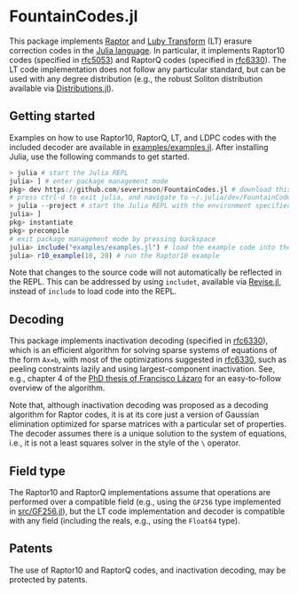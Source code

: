 # FountainCodes.jl

This package implements [Raptor](https://en.wikipedia.org/wiki/Raptor_code) and [Luby Transform](https://en.wikipedia.org/wiki/Luby_transform_code) (LT) erasure correction codes in the [Julia language](https://julialang.org/). In particular, it implements Raptor10 codes (specified in [rfc5053](https://datatracker.ietf.org/doc/html/rfc5053)) and RaptorQ codes (specified in [rfc6330](https://datatracker.ietf.org/doc/html/rfc6330)). The LT code implementation does not follow any particular standard, but can be used with any degree distribution (e.g., the robust Soliton distribution available via [Distributions.jl](https://github.com/JuliaStats/Distributions.jl)).

## Getting started

Examples on how to use Raptor10, RaptorQ, LT, and LDPC codes with the included decoder are available in [examples/examples.jl](examples/examples.jl). After installing Julia, use the following commands to get started.
```julia
> julia # start the Julia REPL
julia> ] # enter package management mode
pkg> dev https://github.com/severinson/FountainCodes.jl # download this package
# press ctrl-d to exit julia, and navigate to ~/.julia/dev/FountainCodes
> julia --project # start the Julia REPL with the environment specified for this package
julia> ]
pkg> instantiate
pkg> precompile
# exit package management mode by pressing backspace
julia> include("examples/examples.jl") # load the example code into the REPL
julia> r10_example(10, 20) # run the Raptor10 example
```

Note that changes to the source code will not automatically be reflected in the REPL. This can be addressed by using `includet`, available via [Revise.jl](https://github.com/timholy/Revise.jl), instead of `include` to load code into the REPL.

## Decoding

This package implements inactivation decoding (specified in [rfc6330](https://datatracker.ietf.org/doc/html/rfc6330)), which is an efficient algorithm for solving sparse systems of equations of the form `Ax=b`, with most of the optimizations suggested in [rfc6330](https://datatracker.ietf.org/doc/html/rfc6330), such as peeling constraints lazily and using largest-component inactivation. See, e.g., chapter 4 of the [PhD thesis of Francisco Lázaro](https://elib.dlr.de/122389/1/thesis.pdf) for an easy-to-follow overview of the algorithm.

Note that, although inactivation decoding was proposed as a decoding algorithm for Raptor codes, it is at its core just a version of Gaussian elimination optimized for sparse matrices with a particular set of properties. The decoder assumes there is a unique solution to the system of equations, i.e., it is not a least squares solver in the style of the `\` operator.

## Field type

The Raptor10 and RaptorQ implementations assume that operations are performed over a compatible field (e.g., using the `GF256` type implemented in [src/GF256.jl](src/GF256.jl)), but the LT code implementation and decoder is compatible with any field (including the reals, e.g., using the `Float64` type).

## Patents

The use of Raptor10 and RaptorQ codes, and inactivation decoding, may be protected by patents.
